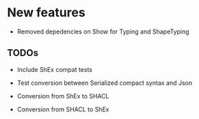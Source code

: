 New features
============

-   Removed depedencies on Show for Typing and ShapeTyping


TODOs
-----

- Include ShEx compat tests

- Test conversion between Serialized compact syntax and Json

- Conversion from ShEx to SHACL

- Conversion from SHACL to ShEx
